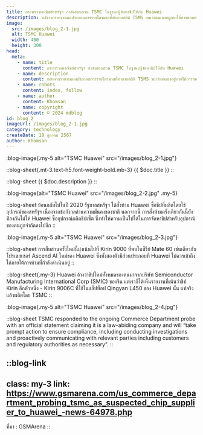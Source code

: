 ```yaml
---
title: กระทรวงพาณิชย์สหรัฐฯ กำลังสอบสวน TSMC ในฐานะผู้จัดหาชิปให้กับ Huawei
description: หลังจากรายงานผลประกอบการรายไตรมาสที่ทำลายสถิติ TSMS พบว่าตนเองอยู่ภายใต้การสอบสวนอย่างต่อเนื่องจากกระทรวงพาณิชย์ของสหรัฐฯ การสอบสวนจะพิจารณาความเป็นไปได้ที่ TSMC จะจัดหาชิปสมาร์ทโฟนและ AI ให้กับ Huawei แม้ว่าจะมีการห้ามอยู่ก็ตาม รายงานฉบับใหม่จาก The Information ระบุว่ากระทรวงพาณิชย์ได้ติดต่อ TSMS เพื่อสอบถามว่า TSMS จัดหาชิปเซ็ตให้กับ Huawei โดยตรงหรือโดยอ้อม
image:
  src: /images/blog_2-1.jpg
  alt: TSMC Huawei
  width: 400
  height: 300
head:
  meta:
    - name: title
      content: กระทรวงพาณิชย์สหรัฐฯ กำลังสอบสวน TSMC ในฐานะผู้จัดหาชิปให้กับ Huawei
    - name: description
      content: หลังจากรายงานผลประกอบการรายไตรมาสที่ทำลายสถิติ TSMS พบว่าตนเองอยู่ภายใต้การสอบสวนอย่างต่อเนื่องจากกระทรวงพาณิชย์ของสหรัฐฯ การสอบสวนจะพิจารณาความเป็นไปได้ที่ TSMC จะจัดหาชิปสมาร์ทโฟนและ AI ให้กับ Huawei แม้ว่าจะมีการห้ามอยู่ก็ตาม รายงานฉบับใหม่จาก The Information ระบุว่ากระทรวงพาณิชย์ได้ติดต่อ TSMS เพื่อสอบถามว่า TSMS จัดหาชิปเซ็ตให้กับ Huawei โดยตรงหรือโดยอ้อม
    - name: robots
      content: index, follow
    - name: author
      content: Khomsan
    - name: copyright
      content: © 2024 mdblog
id: blog_2
imageUrl: /images/blog_2-1.jpg
category: technology
createDate: 18 ตุลาคม 2567
author: Khomsan
---
```


:blog-image{.my-5 alt="TSMC Huawei" src="/images/blog_2-1.jpg"}

::blog-sheet{.mt-3.text-h5.font-weight-bold.mb-3}
{{ $doc.title }}
::

::blog-sheet
{{ $doc.description }}
::

:blog-image{alt="TSMC Huawei" src="/images/blog_2-2.jpg" .my-5}

::blog-sheet
ย้อนกลับไปในปี 2020 รัฐบาลสหรัฐฯ ได้สั่งห้าม Huawei ซื้อชิปที่ผลิตโดยใช้อุปกรณ์ของสหรัฐฯ เนื่องจากข้อกังวลด้านความมั่นคงของชาติ นอกจากนี้ การสั่งห้ามครั้งเดียวกันนี้ยังป้องกันไม่ให้ Huawei ซื้ออุปกรณ์ผลิตชิปเซ็ต ซึ่งทำให้ความเป็นไปได้ในการจัดหาชิปสำหรับอุปกรณ์ของตนถูกจำกัดลงไปอีก
::

:blog-image{.my-5 alt="TSMC Huawei" src="/images/blog_2-3.jpg"}

::blog-sheet
การสืบสวนครั้งใหม่นี้มุ่งเน้นไปที่ Kirin 9000 ที่พบในซีรีย์ Mate 60 เช่นเดียวกับโปรเซสเซอร์ Ascend AI ใหม่ของ Huawei ซึ่งทั้งสองตัวมีส่วนประกอบที่ Huawei ไม่ควรเข้าถึงได้ภายใต้การห้ามที่กำลังดำเนินอยู่
::

::blog-sheet{.my-3}
Huawei อ้างว่าชิปใหม่ทั้งหมดของตนมาจากบริษัท Semiconductor Manufacturing International Corp (SMIC) ของจีน แต่เราก็ได้เห็นรายงานที่เน้นว่าชิป Kirin อีกตัวหนึ่ง - Kirin 9006C ที่ใช้ในแล็ปท็อป Qingyan L450 ของ Huawei นั้น แท้จริงแล้วผลิตโดย TSMC
::

:blog-image{.my-5 alt="TSMC Huawei" src="/images/blog_2-4.jpg"}

::blog-sheet
TSMC responded to the ongoing Commerce Department probe with an official statement claiming it is a law-abiding company and will “take prompt action to ensure compliance, including conducting investigations and proactively communicating with relevant parties including customers and regulatory authorities as necessary”.
::

::blog-link
---
class: my-3
link: https://www.gsmarena.com/us_commerce_department_probing_tsmc_as_suspected_chip_supplier_to_huawei_-news-64978.php
---
ที่มา : GSMArena
::
